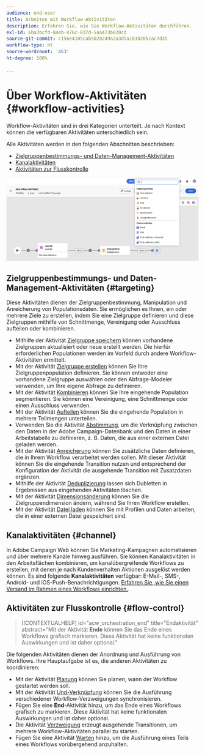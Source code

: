 ```yaml
---
audience: end-user
title: Arbeiten mit Workflow-Aktivitäten
description: Erfahren Sie, wie Sie Workflow-Aktivitäten durchführen.
exl-id: 6ba3bcfd-84eb-476c-837d-5aa473b820cd
source-git-commit: c156e4105cab5028249a2a3d5a1838205cac7d35
workflow-type: ht
source-wordcount: '463'
ht-degree: 100%

---
```



# Über Workflow-Aktivitäten {#workflow-activities}

Workflow-Aktivitäten sind in drei Kategorien unterteilt. Je nach Kontext können die verfügbaren Aktivitäten unterschiedlich sein.

Alle Aktivitäten werden in den folgenden Abschnitten beschrieben:

* [Zielgruppenbestimmungs- und Daten-Management-Aktivitäten](#targeting)
* [Kanalaktivitäten](#channel)
* [Aktivitäten zur Flusskontrolle](#flow-control)

![](../assets/workflow-activities.png)

## Zielgruppenbestimmungs- und Daten-Management-Aktivitäten {#targeting}

Diese Aktivitäten dienen der Zielgruppenbestimmung, Manipulation und Anreicherung von Populationsdaten. Sie ermöglichen es Ihnen, ein oder mehrere Ziele zu erstellen, indem Sie eine Zielgruppe definieren und diese Zielgruppen mithilfe von Schnittmenge, Vereinigung oder Ausschluss aufteilen oder kombinieren.

* Mithilfe der Aktivität [Zielgruppe speichern](save-audience.md) können vorhandene Zielgruppen aktualisiert oder neue erstellt werden. Die hierfür erforderlichen Populationen werden im Vorfeld durch andere Workflow-Aktivitäten ermittelt.
* Mit der Aktivität [Zielgruppe erstellen](build-audience.md) können Sie Ihre Zielgruppenpopulation definieren. Sie können entweder eine vorhandene Zielgruppe auswählen oder den Abfrage-Modeler verwenden, um Ihre eigene Abfrage zu definieren.
* Mit der Aktivität [Kombinieren](combine.md) können Sie Ihre eingehende Population segmentieren. Sie können eine Vereinigung, eine Schnittmenge oder einen Ausschluss verwenden.
* Mit der Aktivität [Aufteilen](split.md) können Sie die eingehende Population in mehrere Teilmengen unterteilen.
* Verwenden Sie die Aktivität [Abstimmung](reconciliation.md), um die Verknüpfung zwischen den Daten in der Adobe Campaign-Datenbank und den Daten in einer Arbeitstabelle zu definieren, z. B. Daten, die aus einer externen Datei geladen werden.
* Mit der Aktivität [Anreicherung](enrichment.md) können Sie zusätzliche Daten definieren, die in Ihrem Workflow verarbeitet werden sollen. Mit dieser Aktivität können Sie die eingehende Transition nutzen und entsprechend der Konfiguration der Aktivität die ausgehende Transition mit Zusatzdaten ergänzen.
* Mithilfe der Aktivität [Deduplizierung](deduplication.md) lassen sich Dubletten in Ergebnissen aus eingehenden Aktivitäten löschen.
* Mit der Aktivität [Dimensionsänderung](change-dimension.md) können Sie die Zielgruppendimension ändern, während Sie Ihren Workflow erstellen.
* Mit der Aktivität [Datei laden](load-file.md) können Sie mit Profilen und Daten arbeiten, die in einer externen Datei gespeichert sind.

## Kanalaktivitäten {#channel}

In Adobe Campaign Web können Sie Marketing-Kampagnen automatisieren und über mehrere Kanäle hinweg ausführen. Sie können Kanalaktivitäten in den Arbeitsflächen kombinieren, um kanalübergreifende Workflows zu erstellen, mit denen je nach Kundenverhalten Aktionen ausgelöst werden können. Es sind folgende **Kanalaktivitäten** verfügbar: E-Mail-, SMS-, Android- und iOS-Push-Benachrichtigungen. [Erfahren Sie, wie Sie einen Versand im Rahmen eines Workflows einrichten.](channels.md).

## Aktivitäten zur Flusskontrolle {#flow-control}

>[!CONTEXTUALHELP]
>id="acw_orchestration_end"
>title="Endaktivität"
>abstract="Mit der Aktivität **Ende** können Sie das Ende eines Workflows grafisch markieren. Diese Aktivität hat keine funktionalen Auswirkungen und ist daher optional."

Die folgenden Aktivitäten dienen der Anordnung und Ausführung von Workflows. Ihre Hauptaufgabe ist es, die anderen Aktivitäten zu koordinieren:

* Mit der Aktivität [Planung](scheduler.md) können Sie planen, wann der Workflow gestartet werden soll.
* Mit der Aktivität [Und-Verknüpfung](and-join.md) können Sie die Ausführung verschiedener Workflow-Verzweigungen synchronisieren.
* Fügen Sie eine **End**-Aktivität hinzu, um das Ende eines Workflows grafisch zu markieren. Diese Aktivität hat keine funktionalen Auswirkungen und ist daher optional.
* Die Aktivität [Verzweigung](fork.md) erzeugt ausgehende Transitionen, um mehrere Workflow-Aktivitäten parallel zu starten.
* Fügen Sie eine Aktivität [Warten](wait.md) hinzu, um die Ausführung eines Teils eines Workflows vorübergehend anzuhalten.

<!--
## Data management activities {#data-management}

overview: what they're used for
which use case you can perform with them

list available activites + short description + ref to section
-->

